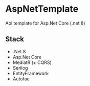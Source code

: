 ﻿# AspNetTemplate
Api template for Asp.Net Core (.net 8)

## Stack
- .Net 8
- Asp.Net Core
- MediatR (+ CQRS)
- Serilog
- EntityFramework
- Autofac

